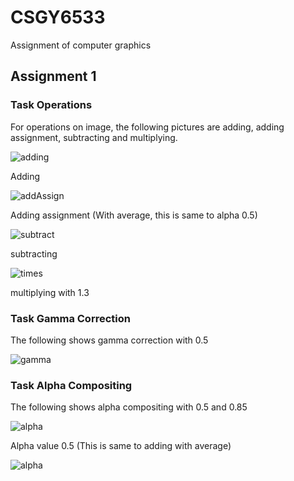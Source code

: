 # CSGY6533
Assignment of computer graphics
## Assignment 1
### Task Operations
For operations on image, the following pictures are adding, adding assignment, subtracting and multiplying. 

![adding](HW1/readme/Add.png)

Adding

![addAssign](HW1/readme/AddAssign.png)

Adding assignment (With average, this is same to alpha 0.5)

![subtract](HW1/readme/subtract.png)

subtracting

![times](HW1/readme/times130.png)

multiplying with 1.3

### Task Gamma Correction
The following shows gamma correction with 0.5

![gamma](HW1/readme/gamma.png)

### Task Alpha Compositing
The following shows alpha compositing with 0.5 and 0.85

![alpha](HW1/readme/alpha50.png)

Alpha value 0.5 (This is same to adding with average)

![alpha](HW1/readme/alpha85.png)
